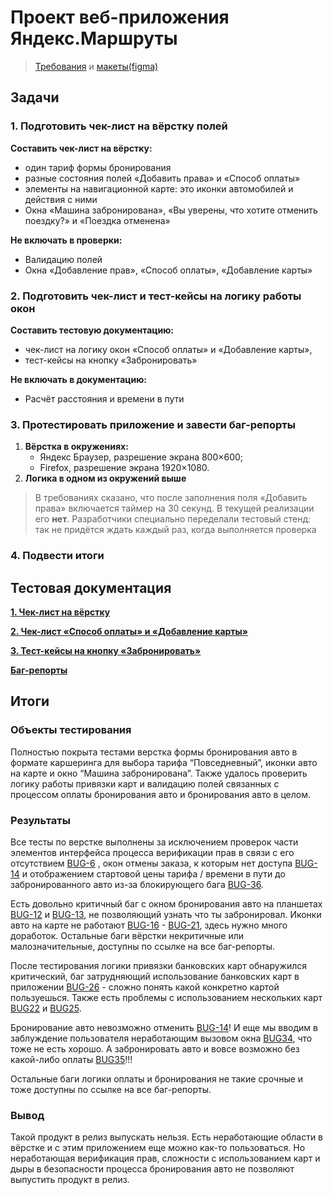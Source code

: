 # Проект веб-приложения Яндекс.Маршруты

> [Требования](https://praktikum.notion.site/74dd6e68fda34387ac4d43137a601c6e) и [макеты(figma)](https://www.figma.com/design/aPMo2hRx5qxLm6vkr9ZUBw/%D0%AF%D0%BD%D0%B4%D0%B5%D0%BA%D1%81.%D0%9C%D0%B0%D1%80%D1%88%D1%80%D1%83%D1%82%D1%8B-(Copy)?node-id=2-18586&p=f&t=1T7KprBuT9PhY1Vp-0)


## Задачи

### 1. Подготовить чек-лист на вёрстку полей

**Составить чек-лист на вёрстку:**

- один тариф формы бронирования
- разные состояния полей «Добавить права» и «Способ оплаты»
- элементы на навигационной карте: это иконки автомобилей и действия с ними
- Окна «Машина забронирована», «Вы уверены, что хотите отменить поездку?» и «Поездка отменена» 

**Не включать в проверки:**

-  Валидацию полей
- Окна «Добавление прав», «Способ оплаты», «Добавление карты»

### 2. Подготовить чек-лист и тест-кейсы на логику работы окон

**Составить тестовую документацию:** 

- чек-лист на логику окон «Способ оплаты» и «Добавление карты»,
- тест-кейсы на кнопку «Забронировать»

**Не включать в документацию:**

- Расчёт расстояния и времени в пути

### **3. Протестировать приложение и завести баг-репорты**

1. **Вёрстка в окружениях:** 
   - Яндекс Браузер, разрешение экрана 800×600;
   - Firefox, разрешение экрана 1920×1080.
2. **Логика в  одном из окружений выше**

> В требованиях сказано, что после заполнения поля «Добавить права» включается таймер на 30 секунд. В текущей реализации его **нет**. Разработчики специально переделали тестовый стенд: так не придётся ждать каждый раз, когда выполняется проверка  

### 4. Подвести итоги


## Тестовая документация

**[1. Чек-лист на вёрстку](https://docs.google.com/spreadsheets/d/1vPbPya69ZvNRhwItrgrwepQ0gSoQfxeY_smRZAXZhh8/edit?gid=899462569#gid=899462569)**

**[2. Чек-лист «Способ оплаты» и «Добавление карты»](https://docs.google.com/spreadsheets/d/1vPbPya69ZvNRhwItrgrwepQ0gSoQfxeY_smRZAXZhh8/edit?gid=1540435533#gid=1540435533)**

**[3. Тест-кейсы на кнопку «Забронировать»](https://docs.google.com/spreadsheets/d/1vPbPya69ZvNRhwItrgrwepQ0gSoQfxeY_smRZAXZhh8/edit?gid=1567345705#gid=1567345705)**

**[Баг-репорты](https://docs.google.com/spreadsheets/d/1vPbPya69ZvNRhwItrgrwepQ0gSoQfxeY_smRZAXZhh8/edit?gid=977751969#gid=977751969)**


## Итоги

### Объекты тестирования

Полностью покрыта тестами верстка формы бронирования авто в формате каршеринга для выбора тарифа “Повседневный”, иконки авто на карте и окно “Машина забронирована”. Также удалось проверить логику работы привязки карт и валидацию полей связанных с процессом оплаты бронирования авто и бронирования авто в целом.  

### Результаты

Все тесты по верстке выполнены за исключением проверок части элементов интерфейса процесса верификации прав в связи с его отсутствием [BUG-6](https://docs.google.com/spreadsheets/d/1vPbPya69ZvNRhwItrgrwepQ0gSoQfxeY_smRZAXZhh8/edit?gid=977751969#gid=977751969&range=7:7) , окон отмены заказа, к которым нет доступа [BUG-14](https://docs.google.com/spreadsheets/d/1vPbPya69ZvNRhwItrgrwepQ0gSoQfxeY_smRZAXZhh8/edit?gid=977751969#gid=977751969&range=15:15) и отображением стартовой цены тарифа / времени в пути до забронированного авто из-за блокирующего бага [BUG-36](https://docs.google.com/spreadsheets/d/1vPbPya69ZvNRhwItrgrwepQ0gSoQfxeY_smRZAXZhh8/edit?gid=977751969#gid=977751969&range=37:37).

Есть довольно критичный баг с окном бронирования авто на планшетах [BUG-12](https://docs.google.com/spreadsheets/d/1vPbPya69ZvNRhwItrgrwepQ0gSoQfxeY_smRZAXZhh8/edit?gid=977751969#gid=977751969&range=13:13) и [BUG-13](https://docs.google.com/spreadsheets/d/1vPbPya69ZvNRhwItrgrwepQ0gSoQfxeY_smRZAXZhh8/edit?gid=977751969#gid=977751969&range=14:14), не позволяющий узнать что ты забронировал. Иконки авто на карте не работают [BUG-16](https://docs.google.com/spreadsheets/d/1vPbPya69ZvNRhwItrgrwepQ0gSoQfxeY_smRZAXZhh8/edit?gid=977751969#gid=977751969&range=17:17) - [BUG-21](https://docs.google.com/spreadsheets/d/1vPbPya69ZvNRhwItrgrwepQ0gSoQfxeY_smRZAXZhh8/edit?gid=977751969#gid=977751969&range=22:22), здесь нужно много доработок. Остальные баги вёрстки некритичные или малозначительные, доступны по ссылке на все баг-репорты.

После тестирования логики привязки банковских карт обнаружился критический, баг затрудняющий использование банковских карт в приложении [BUG-26](https://docs.google.com/spreadsheets/d/1vPbPya69ZvNRhwItrgrwepQ0gSoQfxeY_smRZAXZhh8/edit?gid=977751969#gid=977751969&range=27:27) - сложно понять какой конкретно картой пользуешься. Также есть проблемы с использованием нескольких карт [BUG22](https://docs.google.com/spreadsheets/d/1vPbPya69ZvNRhwItrgrwepQ0gSoQfxeY_smRZAXZhh8/edit?gid=977751969#gid=977751969&range=23:23) и [BUG25](https://docs.google.com/spreadsheets/d/1vPbPya69ZvNRhwItrgrwepQ0gSoQfxeY_smRZAXZhh8/edit?gid=977751969#gid=977751969&range=26:26).

Бронирование авто невозможно отменить [BUG-14](https://docs.google.com/spreadsheets/d/1vPbPya69ZvNRhwItrgrwepQ0gSoQfxeY_smRZAXZhh8/edit?gid=977751969#gid=977751969&range=15:15)! И еще мы вводим в заблуждение пользователя неработающим вызовом окна [BUG34](https://docs.google.com/spreadsheets/d/1vPbPya69ZvNRhwItrgrwepQ0gSoQfxeY_smRZAXZhh8/edit?gid=977751969#gid=977751969&range=35:35), что тоже не есть хорошо. А забронировать авто и вовсе возможно без какой-либо оплаты [BUG35](https://docs.google.com/spreadsheets/d/1vPbPya69ZvNRhwItrgrwepQ0gSoQfxeY_smRZAXZhh8/edit?gid=977751969#gid=977751969&range=36:36)!!!

Остальные баги логики оплаты и бронирования не такие срочные и тоже доступны по ссылке на все баг-репорты.

### Вывод

Такой продукт в релиз выпускать нельзя. Есть неработающие области в вёрстке и с этим приложением еще можно как-то пользоваться. Но неработающая верификация прав, сложности с использованием карт и дыры в безопасности процесса бронирования авто не позволяют выпустить продукт в релиз.  
